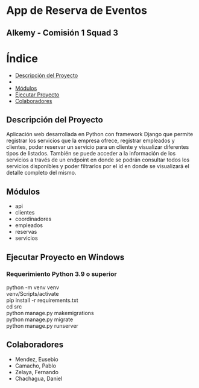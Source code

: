 # App de Reserva de Eventos

## Alkemy - Comisión 1 Squad 3

# Índice
* <span><a href="#descripcion">Descripción del Proyecto</a></span>
* <span><a href="#visual"></a></span>
* <span><a href="#modulos">Módulos</a></span>
* <span><a href="#ejecutar">Ejecutar Proyecto</a></span>
* <span><a href="#colaboradores">Colaboradores</a></span>

<h2 id="descripcion">Descripción del Proyecto</h2>
Aplicación web desarrollada en Python con framework Django que permite registrar los servicios que la empresa ofrece, registrar empleados y clientes, poder reservar un servicio para un cliente y visualizar diferentes tipos de listados. También se puede acceder a la información de los servicios a través de un endpoint en donde se podrán consultar todos los servicios disponibles y poder filtrarlos por el id en donde se visualizará el detalle completo del mismo.

<h2 id="modulos">Módulos</h2>
<ul>
    <li>api</li>
    <li>clientes</li>
    <li>coordinadores</li>
    <li>empleados</li>
    <li>reservas</li>
    <li>servicios</li>
</ul>

<h2 id="ejecutar">Ejecutar Proyecto en Windows</h2>
<h3>Requerimiento Python 3.9 o superior</h3>

python -m venv venv <br />
venv/Scripts/activate <br />
pip install -r requirements.txt <br />
cd src <br />
python manage.py makemigrations <br />
python manage.py migrate <br />
python manage.py runserver <br />


<h2 id="colaboradores">Colaboradores</h2>

* Mendez, Eusebio
* Camacho, Pablo
* Zelaya, Fernando
* Chachagua, Daniel